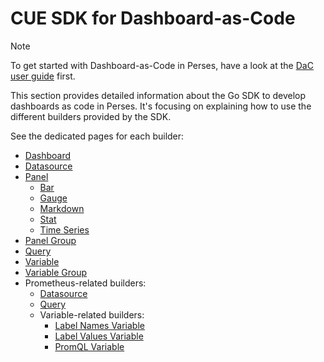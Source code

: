 # CUE SDK for Dashboard-as-Code

> [!NOTE]
> To get started with Dashboard-as-Code in Perses, have a look at the [DaC user guide](../../user-guides/dashboard-as-code.md) first.

This section provides detailed information about the Go SDK to develop dashboards as code in Perses.
It's focusing on explaining how to use the different builders provided by the SDK.

See the dedicated pages for each builder:
- [Dashboard](./dashboard.md)
- [Datasource](./datasource.md)
- [Panel](./panel.md)
  - [Bar](./panel/bar.md)
  - [Gauge](./panel/gauge.md)
  - [Markdown](./panel/markdown.md)
  - [Stat](./panel/stat.md)
  - [Time Series](./panel/time-series.md)
- [Panel Group](./panel-group.md)
- [Query](./query.md)
- [Variable](./variable.md)
- [Variable Group](./variable-group.md)
- Prometheus-related builders:
  - [Datasource](./prometheus/datasource.md)
  - [Query](./prometheus/query.md)
  - Variable-related builders:
    - [Label Names Variable](./prometheus/variable/label-names.md)
    - [Label Values Variable](./prometheus/variable/label-values.md)
    - [PromQL Variable](./prometheus/variable/promql.md)
